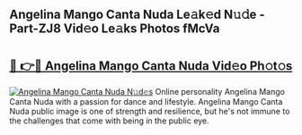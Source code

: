 ## Angelina Mango Canta Nuda Le𝚊k𝚎d N𝚞𝚍e - Part-ZJ8 Vid𝚎o Le𝚊ks Photos fMcVa

# <h2><a href="http://fbcnctn.evod.top/?m=Angelina+Mango+Canta+Nuda">🔗 👉🔴 Angelina Mango Canta Nuda Vid𝚎o Ph𝚘t𝚘s</a></h2>

[![Angelina Mango Canta Nuda N𝚞d𝚎s](https://i.imgur.com/8V9OHl7.gif)](http://fbcnctn.evod.top/?m=Angelina+Mango+Canta+Nuda)
Online personality Angelina Mango Canta Nuda with a passion for dance and lifestyle. Angelina Mango Canta Nuda public image is one of strength and resilience, but he's not immune to the challenges that come with being in the public eye. 
